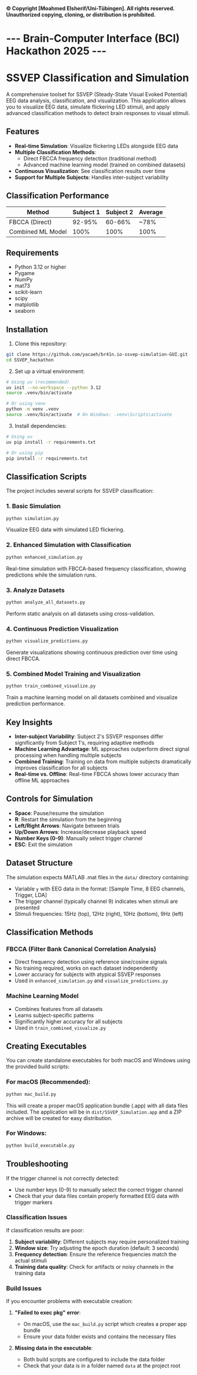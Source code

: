 #### © Copyright [Moahmed Elsherif/Uni-Tübingen]. All rights reserved. Unauthorized copying, cloning, or distribution is prohibited.  

#  --- Brain-Computer Interface (BCI) Hackathon 2025 ---
# SSVEP Classification and Simulation

A comprehensive toolset for SSVEP (Steady-State Visual Evoked Potential) EEG data analysis, classification, and visualization. This application allows you to visualize EEG data, simulate flickering LED stimuli, and apply advanced classification methods to detect brain responses to visual stimuli.

## Features

- **Real-time Simulation**: Visualize flickering LEDs alongside EEG data
- **Multiple Classification Methods**:
  - Direct FBCCA frequency detection (traditional method)
  - Advanced machine learning model (trained on combined datasets)
- **Continuous Visualization**: See classification results over time
- **Support for Multiple Subjects**: Handles inter-subject variability

## Classification Performance

| Method            | Subject 1 | Subject 2 | Average |
| ----------------- | --------- | --------- | ------- |
| FBCCA (Direct)    | 92-95%    | 60-66%    | ~78%    |
| Combined ML Model | 100%      | 100%      | 100%    |

## Requirements

- Python 3.12 or higher
- Pygame
- NumPy
- mat73
- scikit-learn
- scipy
- matplotlib
- seaborn

## Installation

1. Clone this repository:

```bash
git clone https://github.com/yacaeh/br41n.io-ssvep-simulation-GUI.git
cd SSVEP_hackathon
```

2. Set up a virtual environment:

```bash
# Using uv (recommended)
uv init --no-workspace --python 3.12
source .venv/bin/activate

# Or using venv
python -m venv .venv
source .venv/bin/activate  # On Windows: .venv\Scripts\activate
```

3. Install dependencies:

```bash
# Using uv
uv pip install -r requirements.txt

# Or using pip
pip install -r requirements.txt
```

## Classification Scripts

The project includes several scripts for SSVEP classification:

### 1. Basic Simulation

```bash
python simulation.py
```

Visualize EEG data with simulated LED flickering.

### 2. Enhanced Simulation with Classification

```bash
python enhanced_simulation.py
```

Real-time simulation with FBCCA-based frequency classification, showing predictions while the simulation runs.

### 3. Analyze Datasets

```bash
python analyze_all_datasets.py
```

Perform static analysis on all datasets using cross-validation.

### 4. Continuous Prediction Visualization

```bash
python visualize_predictions.py
```

Generate visualizations showing continuous prediction over time using direct FBCCA.

### 5. Combined Model Training and Visualization

```bash
python train_combined_visualize.py
```

Train a machine learning model on all datasets combined and visualize prediction performance.

## Key Insights

- **Inter-subject Variability**: Subject 2's SSVEP responses differ significantly from Subject 1's, requiring adaptive methods
- **Machine Learning Advantage**: ML approaches outperform direct signal processing when handling multiple subjects
- **Combined Training**: Training on data from multiple subjects dramatically improves classification for all subjects
- **Real-time vs. Offline**: Real-time FBCCA shows lower accuracy than offline ML approaches

## Controls for Simulation

- **Space**: Pause/resume the simulation
- **R**: Restart the simulation from the beginning
- **Left/Right Arrows**: Navigate between trials
- **Up/Down Arrows**: Increase/decrease playback speed
- **Number Keys (0-9)**: Manually select trigger channel
- **ESC**: Exit the simulation

## Dataset Structure

The simulation expects MATLAB .mat files in the `data/` directory containing:

- Variable `y` with EEG data in the format: [Sample Time, 8 EEG channels, Trigger, LDA]
- The trigger channel (typically channel 9) indicates when stimuli are presented
- Stimuli frequencies: 15Hz (top), 12Hz (right), 10Hz (bottom), 9Hz (left)

## Classification Methods

### FBCCA (Filter Bank Canonical Correlation Analysis)

- Direct frequency detection using reference sine/cosine signals
- No training required, works on each dataset independently
- Lower accuracy for subjects with atypical SSVEP responses
- Used in `enhanced_simulation.py` and `visualize_predictions.py`

### Machine Learning Model

- Combines features from all datasets
- Learns subject-specific patterns
- Significantly higher accuracy for all subjects
- Used in `train_combined_visualize.py`

## Creating Executables

You can create standalone executables for both macOS and Windows using the provided build scripts:

### For macOS (Recommended):

```bash
python mac_build.py
```

This will create a proper macOS application bundle (.app) with all data files included.
The application will be in `dist/SSVEP_Simulation.app` and a ZIP archive will be created for easy distribution.

### For Windows:

```bash
python build_executable.py
```

## Troubleshooting

If the trigger channel is not correctly detected:

- Use number keys (0-9) to manually select the correct trigger channel
- Check that your data files contain properly formatted EEG data with trigger markers

### Classification Issues

If classification results are poor:

1. **Subject variability**: Different subjects may require personalized training
2. **Window size**: Try adjusting the epoch duration (default: 3 seconds)
3. **Frequency detection**: Ensure the reference frequencies match the actual stimuli
4. **Training data quality**: Check for artifacts or noisy channels in the training data

### Build Issues

If you encounter problems with executable creation:

1. **"Failed to exec pkg" error**:

   - On macOS, use the `mac_build.py` script which creates a proper app bundle
   - Ensure your data folder exists and contains the necessary files

2. **Missing data in the executable**:
   - Both build scripts are configured to include the data folder
   - Check that your data is in a folder named `data` at the project root
